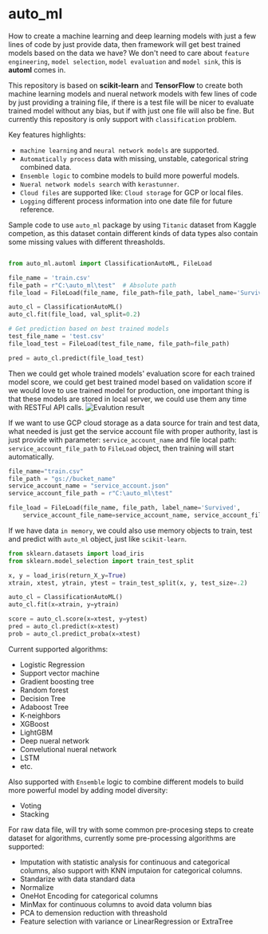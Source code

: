 # auto_ml

How to create a machine learning and deep learning models with just a few lines of code by just provide data, then framework
will get best trained models based on the data we have? We don't need to care about `feature engineering`, `model selection`, 
`model evaluation` and `model sink`, this is **automl** comes in.

This repository is based on **scikit-learn** and **TensorFlow** to create both machine learning models and nueral network models with few lines of code by just providing a training file, if there is a test file will be nicer to evaluate trained model without any bias, but if with just one file will also be fine. But currently this repository is only support with `classification` problem.

Key features highlights:
 - `machine learning` and `neural network models` are supported.
 - `Automatically process` data with missing, unstable, categorical string combined data.
 - `Ensemble logic` to combine models to build more powerful models.
 - `Nueral network models search` with `kerastunner`.
 - `Cloud files` are supported like: `Cloud storage` for GCP or local files.
 - `Logging` different process information into one date file for future reference.

Sample code to use `auto_ml` package by using `Titanic` dataset from Kaggle competion, as this dataset contain different kinds of data types also contain some missing values with different threasholds.
```python

from auto_ml.automl import ClassificationAutoML, FileLoad

file_name = 'train.csv'
file_path = r"C:\auto_ml\test"  # Absolute path
file_load = FileLoad(file_name, file_path=file_path, label_name='Survived')

auto_cl = ClassificationAutoML()
auto_cl.fit(file_load, val_split=0.2)

# Get prediction based on best trained models
test_file_name = 'test.csv'
file_load_test = FileLoad(test_file_name, file_path=file_path)

pred = auto_cl.predict(file_load_test)
```

Then we could get whole trained models' evaluation score for each trained model score, we could get best trained model based on validation score if we would love to use trained model for production, one important thing is that these models are stored in local server, we could use them any time with RESTFul API calls.
![Evalution result](https://github.com/lugq1990/auto_ml/blob/master/test/diff_model_score.png)

If we want to use GCP cloud storage as a data source for train and test data, what needed is just get the service account file with proper authority, last is just provide with parameter: `service_account_name` and file local path: `service_account_file_path` to `FileLoad` object, then training will start automatically.

```python
file_name="train.csv"
file_path = "gs://bucket_name"
service_account_name = "service_account.json"
service_account_file_path = r"C:\auto_ml\test"

file_load = FileLoad(file_name, file_path, label_name='Survived', 
    service_account_file_name=service_account_name, service_account_file_path=service_account_file_path)
```

If we have data `in memory`, we could also use memory objects to train, test and predict with `auto_ml` object, just like `scikit-learn`.

```python
from sklearn.datasets import load_iris
from sklearn.model_selection import train_test_split

x, y = load_iris(return_X_y=True)
xtrain, xtest, ytrain, ytest = train_test_split(x, y, test_size=.2)

auto_cl = ClassificationAutoML()
auto_cl.fit(x=xtrain, y=ytrain)

score = auto_cl.score(x=xtest, y=ytest)
pred = auto_cl.predict(x=xtest)
prob = auto_cl.predict_proba(x=xtest)
```

Current supported algorithms:
 - Logistic Regression
 - Support vector machine
 - Gradient boosting tree
 - Random forest
 - Decision Tree
 - Adaboost Tree
 - K-neighbors
 - XGBoost
 - LightGBM
 - Deep nueral network
 - Convelutional nueral network
 - LSTM
 - etc.

Also supported with `Ensemble` logic to combine different models to build more powerful model by adding model diversity:
 - Voting
 - Stacking

For raw data file, will try with some common pre-procesing steps to create dataset for algorithms, currently some pre-processing algorithms are supported:
 - Imputation with statistic analysis for continuous and categorical columns, also support with KNN imputaion for categorical columns.
 - Standarize with data standard data
 - Normalize 
 - OneHot Encoding for categorical columns
 - MinMax for continuous columns to avoid data volumn bias
 - PCA to demension reduction with threashold
 - Feature selection with variance or LinearRegression or ExtraTree


